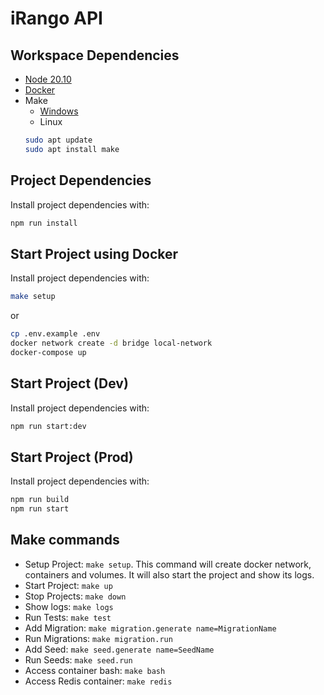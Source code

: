 # iRango API

## Workspace Dependencies
- [Node 20.10](https://nodejs.org/)
- [Docker](https://www.docker.com/get-started/)
- Make
  - [Windows](https://gnuwin32.sourceforge.net/packages/make.htm)
  - Linux
  ```bash
  sudo apt update
  sudo apt install make
  ```

## Project Dependencies
Install project dependencies with:
```bash
npm run install
```

## Start Project using Docker
Install project dependencies with:
```bash
make setup
```
or
```bash
cp .env.example .env
docker network create -d bridge local-network
docker-compose up
```

## Start Project (Dev)
Install project dependencies with:
```bash
npm run start:dev
```

## Start Project (Prod)
Install project dependencies with:
```bash
npm run build
npm run start
```

## Make commands
- Setup Project: `make setup`. This command will create docker network, containers and volumes. It will also start the project and show its logs.
- Start Project: `make up`
- Stop Projects: `make down`
- Show logs: `make logs`
- Run Tests: `make test`
- Add Migration: `make migration.generate name=MigrationName`
- Run Migrations: `make migration.run`
- Add Seed: `make seed.generate name=SeedName`
- Run Seeds: `make seed.run`
- Access container bash: `make bash`
- Access Redis container: `make redis`